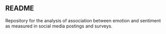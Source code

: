 ## README

Repository for the analysis of association between emotion and sentiment as measured in social media postings and surveys. 